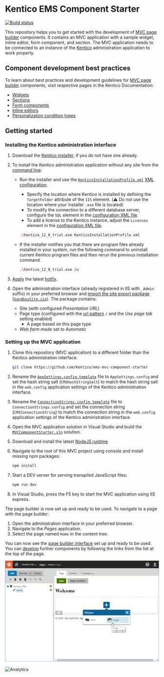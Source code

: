 # Kentico EMS Component Starter
[![Build status](https://ci.appveyor.com/api/projects/status/st73cvjh2vr7r0ck?svg=true)](https://ci.appveyor.com/project/kentico/ems-mvc-component-starter/branch/master)

This repository helps you to get started with the development of [MVC page builder](https://kentico.com/CMSPages/DocLinkMapper.ashx?version=latest&link=page_builder_mvc) components. It contains an MVC application with a sample widget, inline editor, form component, and section. The MVC application needs to be connected to an instance of the [Kentico](https://www.kentico.com/product/overview) administration application to work properly.

## Component development best practices
To learn about best practices and development guidelines for [MVC page builder](https://kentico.com/CMSPages/DocLinkMapper.ashx?version=latest&link=page_builder_mvc) components, visit respective pages in the Kentico Documentation:
* [Widgets](https://kentico.com/CMSPages/DocLinkMapper.ashx?version=latest&link=widgets_developing_mvc)
* [Sections](https://kentico.com/CMSPages/DocLinkMapper.ashx?version=latest&link=page_builder_sections_mvc)
* [Form components](https://kentico.com/CMSPages/DocLinkMapper.ashx?version=latest&link=formbuilder_components_mvc)
* [Inline editors](https://kentico.com/CMSPages/DocLinkMapper.ashx?version=latest&link=widgets_inline_editors_mvc)
* [Personalization condition types](https://kentico.com/CMSPages/DocLinkMapper.ashx?version=latest&link=dev_personalization_conditiontype_mvc)

## Getting started

### Installing the Kentico administration interface
1. Download the [Kentico installer](https://www.kentico.com/download-demo/trial-version), if you do not have one already.
1. To install the Kentico administration application without any site from the [command line](https://kentico.com/CMSPages/DocLinkMapper.ashx?version=latest&link=installation_cmd):
    * Run the installer and use the [`KenticoInstallationProfile.xml`](/KenticoInstallationProfile.xml) [XML configuration](https://kentico.com/CMSPages/DocLinkMapper.ashx?version=latest&link=cmd_install_xml).
        * Specify the location where Kentico is installed by defining the `TargetFolder` attribute of the `IIS` element. (:warning: Do not use the location where your installer `.exe` file is located)
        * To modify the connection to a different database server, configure the `SQL` element in the [configuration XML file](https://kentico.com/CMSPages/DocLinkMapper.ashx?version=latest&link=cmd_install_xml).
        * To add a license to the Kentico instance, adjust the `Licenses` element in the [configuration XML file](https://kentico.com/CMSPages/DocLinkMapper.ashx?version=latest&link=cmd_install_xml).
         ```sh
         .\Kentico_12_0_trial.exe KenticoInstallationProfile.xml
         ```

    * If the installer notifies you that there are program files already installed in your system, run the following command to uninstall current Kentico program files and then rerun the previous installation command.

      ```sh
      .\Kentico_12_0_trial.exe /u
      ```

1. [Apply](https://kentico.com/CMSPages/DocLinkMapper.ashx?version=latest&link=upg_hotfix) the latest [hotfix](https://devnet.kentico.com/download/hotfixes).

1. Open the administration interface (already registered in IIS with `_Admin` suffix) in your preferred browser and [import the site export package](https://kentico.com/CMSPages/DocLinkMapper.ashx?version=latest&link=site_objects_importing) ([`SandboxSite.zip`](/SandboxSite.zip)). The package contains:
     * Site (with configured *Presentation URL*)
     * Page type (configured with the [url pattern](https://kentico.com/CMSPages/DocLinkMapper.ashx?version=latest&link=content_pages_url) `/` and the *Use page tab* setting enabled)
         * A page based on this page type
     * *Web farm mode* set to *Automatic*

### Setting up the MVC application
1. Clone this repository (MVC application) to a different folder than the Kentico administration interface.

    ```sh
    git clone https://github.com/Kentico/ems-mvc-component-starter
    ```

1. Rename the [`AppSettings.config.template`](/SandboxSite/AppSettings.config.template) file to `AppSettings.config` and set the hash string salt (`CMSHashStringSalt`) to match the hash string salt in the `web.config` application settings of the Kentico administration interface.

1. Rename the [`ConnectionStrings.config.template`](/SandboxSite/ConnectionStrings.config.template) file to `ConnectionStrings.config` and set the connection string (`CMSConnectionString`) to match the connection string in the `web.config` application settings of the Kentico administration interface.

1. Open the MVC application solution in Visual Studio and build the [`MVCComponentStarter.sln`](/MvcComponentStarter.sln) solution.

1. Download and install the latest [NodeJS runtime](https://nodejs.org/en/).

1. Navigate to the root of this MVC project using console and install missing npm packages:
    ```sh
    npm install
    ```
1. Start a DEV server for serving transpiled JavaScript files:
    ```sh
    npm run dev
    ```

1. In Visual Studio, press the F5 key to start the MVC application using IIS express.

The page builder is now set up and ready to be used. To navigate to a page with the page builder:
   1. Open the administration interface in your preferred browser.
   1. Navigate to the *Pages* application.
   1. Select the page named `Home` in the content tree.

You can now see the [page builder interface](https://kentico.com/CMSPages/DocLinkMapper.ashx?version=latest&link=widgets_using_mvc) set up and ready to be used. You can [develop](https://kentico.com/CMSPages/DocLinkMapper.ashx?version=latest&link=page_builder_mvc) further components by following the links from the list at the top of the page.

![Starter showcase](/Starter.png)

![Analytics](https://kentico-ga-beacon.azurewebsites.net/api/UA-69014260-4/Kentico/ems-mvc-component-starter?pixel)
